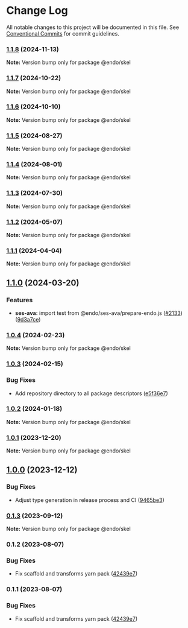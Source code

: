 # Change Log

All notable changes to this project will be documented in this file.
See [Conventional Commits](https://conventionalcommits.org) for commit guidelines.

### [1.1.8](https://github.com/endojs/endo/compare/@endo/skel@1.1.7...@endo/skel@1.1.8) (2024-11-13)

**Note:** Version bump only for package @endo/skel





### [1.1.7](https://github.com/endojs/endo/compare/@endo/skel@1.1.6...@endo/skel@1.1.7) (2024-10-22)

**Note:** Version bump only for package @endo/skel





### [1.1.6](https://github.com/endojs/endo/compare/@endo/skel@1.1.5...@endo/skel@1.1.6) (2024-10-10)

**Note:** Version bump only for package @endo/skel





### [1.1.5](https://github.com/endojs/endo/compare/@endo/skel@1.1.4...@endo/skel@1.1.5) (2024-08-27)

**Note:** Version bump only for package @endo/skel





### [1.1.4](https://github.com/endojs/endo/compare/@endo/skel@1.1.3...@endo/skel@1.1.4) (2024-08-01)

**Note:** Version bump only for package @endo/skel





### [1.1.3](https://github.com/endojs/endo/compare/@endo/skel@1.1.2...@endo/skel@1.1.3) (2024-07-30)

**Note:** Version bump only for package @endo/skel





### [1.1.2](https://github.com/endojs/endo/compare/@endo/skel@1.1.1...@endo/skel@1.1.2) (2024-05-07)

**Note:** Version bump only for package @endo/skel





### [1.1.1](https://github.com/endojs/endo/compare/@endo/skel@1.1.0...@endo/skel@1.1.1) (2024-04-04)

**Note:** Version bump only for package @endo/skel





## [1.1.0](https://github.com/endojs/endo/compare/@endo/skel@1.0.4...@endo/skel@1.1.0) (2024-03-20)


### Features

* **ses-ava:** import test from @endo/ses-ava/prepare-endo.js ([#2133](https://github.com/endojs/endo/issues/2133)) ([9d3a7ce](https://github.com/endojs/endo/commit/9d3a7ce150b6fd6fe7c8c4cc43da411e981731ac))



### [1.0.4](https://github.com/endojs/endo/compare/@endo/skel@1.0.3...@endo/skel@1.0.4) (2024-02-23)

**Note:** Version bump only for package @endo/skel





### [1.0.3](https://github.com/endojs/endo/compare/@endo/skel@1.0.2...@endo/skel@1.0.3) (2024-02-15)


### Bug Fixes

* Add repository directory to all package descriptors ([e5f36e7](https://github.com/endojs/endo/commit/e5f36e7a321c13ee25e74eb74d2a5f3d7517119c))



### [1.0.2](https://github.com/endojs/endo/compare/@endo/skel@1.0.1...@endo/skel@1.0.2) (2024-01-18)

**Note:** Version bump only for package @endo/skel





### [1.0.1](https://github.com/endojs/endo/compare/@endo/skel@1.0.0...@endo/skel@1.0.1) (2023-12-20)

**Note:** Version bump only for package @endo/skel





## [1.0.0](https://github.com/endojs/endo/compare/@endo/skel@0.1.3...@endo/skel@1.0.0) (2023-12-12)


### Bug Fixes

* Adjust type generation in release process and CI ([9465be3](https://github.com/endojs/endo/commit/9465be369e53167815ca444f6293a8e9eb48501d))



### [0.1.3](https://github.com/endojs/endo/compare/@endo/skel@0.1.2...@endo/skel@0.1.3) (2023-09-12)

**Note:** Version bump only for package @endo/skel





### 0.1.2 (2023-08-07)


### Bug Fixes

* Fix scaffold and transforms yarn pack ([42439e7](https://github.com/endojs/endo/commit/42439e7d452e839b9856eac0e852766c237219d0))



### 0.1.1 (2023-08-07)


### Bug Fixes

* Fix scaffold and transforms yarn pack ([42439e7](https://github.com/endojs/endo/commit/42439e7d452e839b9856eac0e852766c237219d0))
